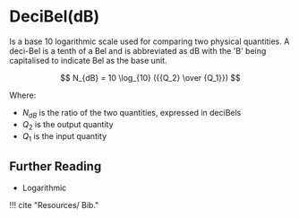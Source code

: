 # DeciBel(dB)

Is a base 10 logarithmic scale used for comparing two physical quantities. A deci-Bel is a tenth of a Bel and is abbreviated as dB with the 'B' being capitalised to indicate Bel as the base unit.

$$
N_{dB} = 10 \log_{10} ({{Q_2} \over {Q_1}})
$$

Where:

- $N_{dB}$ is the ratio of the two quantities, expressed in deciBels
- $Q_2$ is the output quantity
- $Q_1$ is the input quantity 

## Further Reading

- Logarithmic

!!! cite "Resources/ Bib."